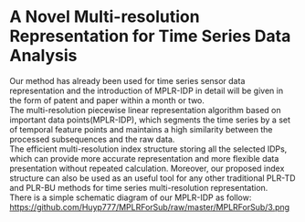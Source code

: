 A Novel Multi-resolution Representation for Time Series Data Analysis 
============================================================================
Our method has already been used for time series sensor data representation and the introduction of MPLR-IDP in detail will be given in the form of patent and paper within a month or two.<br>
The multi-resolution piecewise linear representation algorithm based on important data points(MPLR-IDP), which segments the time series by a set of temporal feature points and maintains a high similarity between the processed subsequences and the raw data.<br>
The efficient multi-resolution index structure storing all the selected IDPs, which can provide more accurate representation and more flexible data presentation without repeated calculation. Moreover, our proposed index structure can also be used as an useful tool for any other traditional PLR-TD and PLR-BU methods for time series multi-resolution representation.<br>
There is a simple schematic diagram of our MPLR-IDP as follow:<br>
https://github.com/Huyp777/MPLRForSub/raw/master/MPLRForSub/3.png
